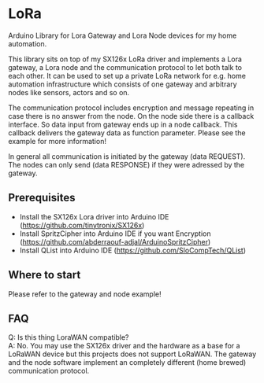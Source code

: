 # LoRa
Arduino Library for Lora Gateway and Lora Node devices for my home automation.

This library sits on top of my SX126x LoRa driver and implements a Lora gateway, a Lora node and the communication
protocol to let both talk to each other. It can be used to set up a private LoRa network for e.g. home automation infrastructure which consists of one gateway and arbitrary nodes like sensors, actors and so on.

The communication protocol includes encryption and message repeating in case there is no answer from the node.
On the node side there is a callback interface. So data input from gateway ends up in a node callback.
This callback delivers the gateway data as function parameter. Please see the example for more information!

In general all communication is initiated by the gateway (data REQUEST). The nodes can only send (data RESPONSE) if they
were adressed by the gateway. 

## Prerequisites
- Install the SX126x Lora driver into Arduino IDE (https://github.com/tinytronix/SX126x)
- Install SpritzCipher into Arduino IDE if you want Encryption (https://github.com/abderraouf-adjal/ArduinoSpritzCipher)
- Install QList into Arduino IDE (https://github.com/SloCompTech/QList)

## Where to start
Please refer to the gateway and node example!

## FAQ
Q: Is this thing LoraWAN compatible? <br>
A: No. You may use the SX126x driver and the hardware as a base for a LoRaWAN device but this projects does not support LoRaWAN.
The gateway and the node software implement an completely different (home brewed) communication protocol.<br>
